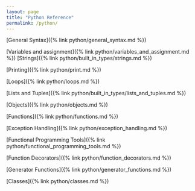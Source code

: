 ```yaml
---
layout: page
title: "Python Reference"
permalink: /python/
---
```


[comment]: <> (TODO: Look at https://docs.python.org/3/library/stdtypes.html for a comprehensive list of Python built in types you can use for organizing your notes.)
[comment]: <> (TODO: The above link is also a good starting point for what to add to notes for each type.)

[General Syntax]({% link python/general_syntax.md %})

[Variables and assignment]({% link python/variables_and_assignment.md %}) 
[Strings]({% link python/built_in_types/strings.md %})

[Printing]({% link python/print.md %})

[Loops]({% link python/loops.md %})

[Lists and Tuples]({% link python/built_in_types/lists_and_tuples.md %})

[Objects]({% link python/objects.md %})

[Functions]({% link python/functions.md %})

[Exception Handling]({% link python/exception_handling.md %})

[Functional Programming Tools]({% link python/functional_programming_tools.md %})

[Function Decorators]({% link python/function_decorators.md %})

[Generator Functions]({% link python/generator_functions.md %})

[Classes]({% link python/classes.md %})
